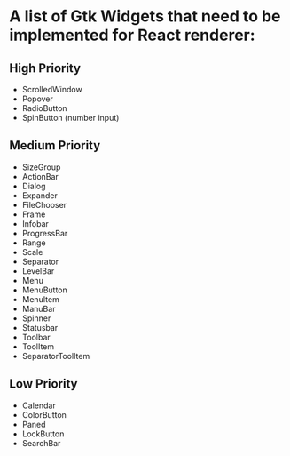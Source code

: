 # A list of Gtk Widgets that need to be implemented for React renderer:

## High Priority

- ScrolledWindow
- Popover
- RadioButton
- SpinButton (number input)

## Medium Priority

- SizeGroup
- ActionBar
- Dialog
- Expander
- FileChooser
- Frame
- Infobar
- ProgressBar
- Range
- Scale
- Separator
- LevelBar
- Menu
- MenuButton
- MenuItem
- ManuBar
- Spinner
- Statusbar
- Toolbar
- ToolItem
- SeparatorToolItem

## Low Priority

- Calendar
- ColorButton
- Paned
- LockButton
- SearchBar

